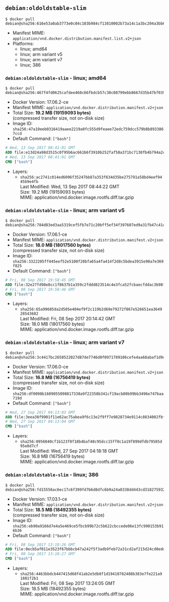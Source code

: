## `debian:oldoldstable-slim`

```console
$ docker pull debian@sha256:616e53a0ab3773e0c04c103b984cf13810002b73a14c1a3bc204a3bb63a1a75b
```

-	Manifest MIME: `application/vnd.docker.distribution.manifest.list.v2+json`
-	Platforms:
	-	linux; amd64
	-	linux; arm variant v5
	-	linux; arm variant v7
	-	linux; 386

### `debian:oldoldstable-slim` - linux; amd64

```console
$ docker pull debian@sha256:467f4fd0625cafdee460c66fbdcb57c30c08799ebb8667d35b47bf0391517b1e
```

-	Docker Version: 17.06.2-ce
-	Manifest MIME: `application/vnd.docker.distribution.manifest.v2+json`
-	Total Size: **19.2 MB (19159093 bytes)**  
	(compressed transfer size, not on-disk size)
-	Image ID: `sha256:47a10eeb0316419aaee2219a0fc555d9feaee72edc759dcc579b8b8933867ccd`
-	Default Command: `["bash"]`

```dockerfile
# Wed, 13 Sep 2017 08:41:01 GMT
ADD file:e13d24a98d3515c0f95b6ac661b6f3910b252faf58a371bc7130fb4b794a2c62 in / 
# Wed, 13 Sep 2017 08:41:01 GMT
CMD ["bash"]
```

-	Layers:
	-	`sha256:ac2741c014ed6096f35247bb87a353f634d35be275791a58bd4eef9445b9e4fb`  
		Last Modified: Wed, 13 Sep 2017 08:44:22 GMT  
		Size: 19.2 MB (19159093 bytes)  
		MIME: application/vnd.docker.image.rootfs.diff.tar.gzip

### `debian:oldoldstable-slim` - linux; arm variant v5

```console
$ docker pull debian@sha256:784d83ed3aa5319cef5fb7e71c20bff5ef34f397607ed9a31fb47c41c2ebaf20
```

-	Docker Version: 17.06.1-ce
-	Manifest MIME: `application/vnd.docker.distribution.manifest.v2+json`
-	Total Size: **18.0 MB (18017560 bytes)**  
	(compressed transfer size, not on-disk size)
-	Image ID: `sha256:3322205ff445eef52e5100f20bfa65a4fa414f2d8c5bdea3915e98a7e369f825`
-	Default Command: `["bash"]`

```dockerfile
# Fri, 08 Sep 2017 19:58:45 GMT
ADD file:32e27fd98e8cc1f8637b1a359c2fddd823514c4e3fca52fcbaecfddac3b98f0e in / 
# Fri, 08 Sep 2017 19:58:46 GMT
CMD ["bash"]
```

-	Layers:
	-	`sha256:65a99685da2d505e404ef9f2c119b2d69e79272f867e526651ea364928543682`  
		Last Modified: Fri, 08 Sep 2017 20:14:42 GMT  
		Size: 18.0 MB (18017560 bytes)  
		MIME: application/vnd.docker.image.rootfs.diff.tar.gzip

### `debian:oldoldstable-slim` - linux; arm variant v7

```console
$ docker pull debian@sha256:3c4417bc2650522027d87de7746d0f0971789106cefe4aa68abaf1d9c8b635f5
```

-	Docker Version: 17.06.0-ce
-	Manifest MIME: `application/vnd.docker.distribution.manifest.v2+json`
-	Total Size: **16.8 MB (16756419 bytes)**  
	(compressed transfer size, not on-disk size)
-	Image ID: `sha256:df0098b1609055098817338a9f22358b341cf19acb80b99bb3496e747baa719d`
-	Default Command: `["bash"]`

```dockerfile
# Wed, 27 Sep 2017 04:13:03 GMT
ADD file:3eea38f9901f11e62ac75abea9f6c13e2f9ff7e9828734e9114c8834002fbf3e in / 
# Wed, 27 Sep 2017 04:13:04 GMT
CMD ["bash"]
```

-	Layers:
	-	`sha256:0956040cf1b123f0f18b4baf48c95dcc15ff0c1a19f899dfdb79585d95e8d7cf`  
		Last Modified: Wed, 27 Sep 2017 04:18:18 GMT  
		Size: 16.8 MB (16756419 bytes)  
		MIME: application/vnd.docker.image.rootfs.diff.tar.gzip

### `debian:oldoldstable-slim` - linux; 386

```console
$ docker pull debian@sha256:fd15556ac6ec17c6f399fd7b6d8dfc6b9a24a0338dd443cd3182759327be1844
```

-	Docker Version: 17.03.1-ce
-	Manifest MIME: `application/vnd.docker.distribution.manifest.v2+json`
-	Total Size: **18.5 MB (18492355 bytes)**  
	(compressed transfer size, not on-disk size)
-	Image ID: `sha256:eb90a9166d7e4a5e469ce5fbcb99b72c5b622cbccede06e13fc990153b916b36`
-	Default Command: `["bash"]`

```dockerfile
# Fri, 08 Sep 2017 13:18:26 GMT
ADD file:0ecb5af011e3523f67bbbcb47a242f5f3adb9feb72a31cd2af215d24cd0edd49 in / 
# Fri, 08 Sep 2017 13:18:27 GMT
CMD ["bash"]
```

-	Layers:
	-	`sha256:4463bbdcb447415d68f41ab2e5db8f1d19410782488b383e7fe221a91881f2b1`  
		Last Modified: Fri, 08 Sep 2017 13:24:05 GMT  
		Size: 18.5 MB (18492355 bytes)  
		MIME: application/vnd.docker.image.rootfs.diff.tar.gzip

